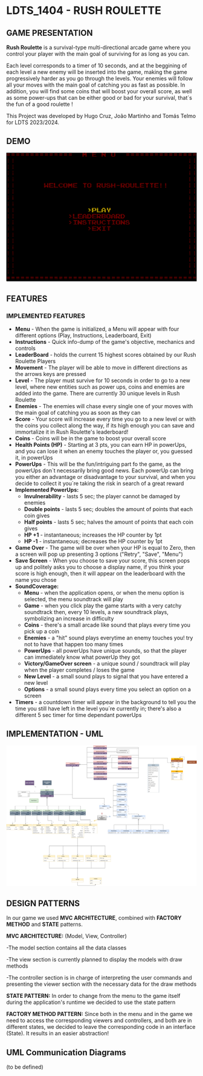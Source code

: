 # LDTS_1404 - RUSH ROULETTE

## GAME PRESENTATION

**Rush Roulette** is a survival-type multi-directional arcade game where you control your player with the main goal of surviving for as long as you can. 

Each level corresponds to a timer of 10 seconds, and at the beggining of each level a new enemy will be inserted into the game, making the game progressively harder as you go through the levels. Your enemies will follow all your moves with the main goal of catching you as fast as possible. In addition, you will find some coins that will boost your overall score, as well as some power-ups that can be either good or bad for your survival, that´s the fun of a good roulette ! 

This Project was developed by Hugo Cruz, João Martinho and Tomás Telmo for LDTS 2023/2024.
## DEMO
![](docs/gifs/DEMO.gif)
## FEATURES
### IMPLEMENTED FEATURES
* **Menu** - When the game is initialized, a Menu will appear with four different options (Play, Instructions, Leaderboard, Exit)
* **Instructions** - Quick info-dump of the game's objective, mechanics and controls
* **LeaderBoard** - holds the current 15 highest scores obtained by our Rush Roulette Players
* **Movement** - The player will be able to move in different directions as the arrows keys are pressed
* **Level** - The player must survive for 10 seconds in order to go to a new level, where new entities such as power ups, coins and enemies are added into the game. There are currently 30 unique levels in Rush Roulette
* **Enemies** - The enemies will chase every single one of your moves with the main goal of catching you as soon as they can
* **Score** - Your score will increase every time you go to a new level or with the coins you collect along the way, if its high enough you can save and immortalize it in Rush Roulette's leaderboard!
* **Coins** - Coins will be in the game to boost your overall score
* **Health Points (HP)** - Starting at 3 pts, you can earn HP in powerUps, and you can lose it when an enemy touches the player or, you guessed it, in powerUps
* **PowerUps** - This will be the fun/intriguing part fo the game, as the powerUps don´t necessarily bring good news. Each powerUp can bring you either an advantage or disadvantage to your survival, and when you decide to collect it you´re taking the risk in search of a great reward
* **Implemented PowerUps:**
  * **Invulnerability** - lasts 5 sec; the player cannot be damaged by enemies
  * **Double points** - lasts 5 sec; doubles the amount of points that each coin gives
  * **Half points** - lasts 5 sec; halves the amount of points that each coin gives
  * **HP +1** - instantaneous; increases the HP counter by 1pt
  * **HP -1** - instantaneous; decreases the HP counter by 1pt
* **Game Over** - The game will be over when your HP is equal to Zero, then a screen will pop up presenting 3 options ("Retry", "Save", "Menu")
* **Save Screen** - When you choose to save your score, this screen pops up and politely asks you to choose a display name, if you think your score is high enough, then it will appear on the leaderboard with the name you chose
* **SoundCoverage:** 
  * **Menu** - when the application opens, or when the menu option is selected, the menu soundtrack will play 
  * **Game** - when you click play the game starts with a very catchy soundtrack then, every 10 levels, a new soundtrack plays, symbolizing an increase in difficulty
  * **Coins** - there's a small arcade like sound that plays every time you pick up a coin
  * **Enemies** - a "hit" sound plays everytime an enemy touches you! try not to have that happen too many times 
  * **PowerUps** - all powerUps have unique sounds, so that the player can immediately know what powerUp they got 
  * **Victory/GameOver screen** - a unique sound / soundtrack will play when the player completes / loses the game
  * **New Level** - a small sound plays to signal that you have entered a new level
  * **Options** - a small sound plays every time you select an option on a screen
* **Timers** - a countdown timer will appear in the background to tell you the time you still have left in the level you´re currently in; there's also a different 5 sec timer for time dependant powerUps

## IMPLEMENTATION - UML

![](docs/Images/LDTS-UML.drawio.png)

## DESIGN PATTERNS
In our game we used **MVC ARCHITECTURE**, combined with **FACTORY METHOD** and **STATE** patterns. 

**MVC ARCHITECTURE:** (Model, View, Controller)

-The model section contains all the data classes

-The view section is currently planned to display the models with draw methods

-The controller section is in charge of interpreting the user commands and presenting the viewer section with the necessary data for the draw methods

**STATE PATTERN:**
In order to change from the menu to the game itself during the application's runtime we decided to use the state pattern

**FACTORY METHOD PATTERN:**
Since both in the menu and in the game we need to access the corresponding viewers and controllers, and both are in different states, we decided to leave the corresponding code in an interface (State<T>). It results in an easier abstraction!  

## UML Communication Diagrams 
(to be defined)